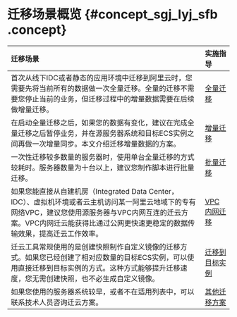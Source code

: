 # 迁移场景概览 {#concept_sgj_lyj_sfb .concept}

|迁移场景|实施指导|
|:---|:---|
|首次从线下IDC或者静态的应用环境中迁移到阿里云时，您需要先将当前所有的数据做一次全量迁移。全量的迁移不需要您停止当前的业务，但迁移过程中的增量数据需要在后续做增量迁移。|[全量迁移](ZH-CN_TP_65301_V2_copyto_78523.md#)|
|在启动全量迁移之后，如果您的数据有变化，建议在完成全量迁移之后暂停业务，并在源服务器系统和目标ECS实例之间再做一次增量同步。本文介绍迁移增量数据的方案。|[增量迁移](ZH-CN_TP_65302_V2_copyto_78524.md#)|
|一次性迁移较多数量的服务器时，使用单台全量迁移的方式较耗时。服务器数量为十台以上，建议您制作脚本进行批量迁移。|[批量迁移](ZH-CN_TP_65303_V2_copyto_78525.md#)|
|如果您能直接从自建机房（Integrated Data Center，IDC）、虚拟机环境或者云主机访问某一阿里云地域下的专有网络VPC，建议您使用源服务器与VPC内网互连的迁云方案。VPC内网迁云能获得比通过公网更快速更稳定的数据传输效果，提高迁云工作效率。|[VPC内网迁移](ZH-CN_TP_65304_V1_copyto_78526.md#)|
|迁云工具常规使用的是创建快照制作自定义镜像的迁移方式。如果您已经创建了相对应数量的目标ECS实例，可以使用直接迁移到目标实例的方式。这种方式能够提升迁移速度，您无需创建快照，也不必生成自定义镜像。|[迁移到目标实例](ZH-CN_TP_65305_V2_copyto_78527.md#)|
|如果您使用的服务器系统较早，或者不在适用列表中，可以联系技术人员咨询迁云方案。|[其他迁移方案](ZH-CN_TP_65306_V2_copyto_78528.md#)|

